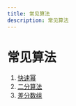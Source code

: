 ```yaml
---
title: 常见算法
description: 常见算法
---
```


# 常见算法

1. [快速幂](./fast-power.md)
2. [二分算法](./binary-algorithm.md)
3. [差分数组](./difference-arrays.md)

